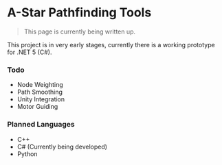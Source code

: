# A-Star Pathfinding Tools

> This page is currently being written up.

This project is in very early stages, currently there is a working prototype for .NET 5 (C#).

### Todo
- Node Weighting
- Path Smoothing
- Unity Integration
- Motor Guiding

### Planned Languages
- C++
- C# (Currently being developed)
- Python